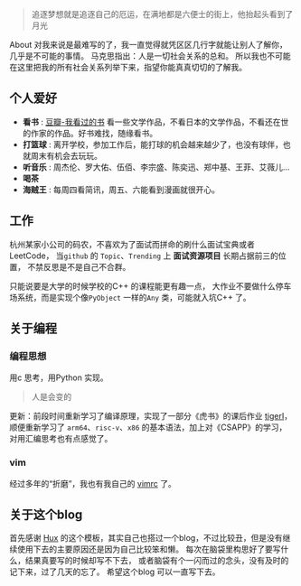 > 追逐梦想就是追逐自己的厄运，在满地都是六便士的街上，他抬起头看到了月光

About 对我来说是最难写的了，我一直觉得就凭区区几行字就能让别人了解你，几乎是不可能的事情。
马克思指出：人是一切社会关系的总和。
所以我也不可能在这里把我的所有社会关系列举下来，指望你能真真切切的了解我。

## 个人爱好  

- **看书** : [豆瓣-我看过的书](https://www.douban.com/doulist/152112313/) 看一些文学作品，不看日本的文学作品，不看还在世的作家的作品。好书难找，随缘看书。
- **打篮球** : 离开学校，参加工作后，能打球的机会越来越少了，也没有球伴，也就周末有机会去玩玩。
- **听音乐** :  周杰伦、罗大佑、伍佰、李宗盛、陈奕迅、郑中基、王菲、艾薇儿...
- **喝茶**
- **海贼王** : 每周四看简讯，周五、六能看到漫画就很开心。


## 工作

杭州某家小公司的码农，不喜欢为了面试而拼命的刷什么面试宝典或者LeetCode， 
当`github` 的 `Topic`、`Trending` 上 **面试资源项目** 长期占据前三的位置，
不禁反思是不是自己不合群。

只能说要是大学的时候学校的C++ 的课程能更有趣一点，
大作业不要做什么停车场系统，而是实现个像`PyObject` 一样的`Any`  类，可能就入坑C++ 了。


## 关于编程

### 编程思想

用c 思考，用Python 实现。

> 人是会变的


更新：前段时间重新学习了编译原理，实现了一部分《虎书》的课后作业 [tigerI](https://github.com/hstk30/tigerI)，
顺便重新学习了 `arm64`、`risc-v`、`x86` 的基本语法，加上对《CSAPP》的学习，
对用汇编思考也有点感觉了。

### vim

经过多年的“折磨”，我也有我自己的
[vimrc](https://github.com/hstk30/vimrcI)
了。


## 关于这个blog

首先感谢
[Hux](https://huangxuan.me/) 
的这个模板，其实自己也搭过一个blog，不过比较丑，但是没有继续使用下去的主要原因还是因为自己比较笨和懒。
每次在脑袋里构思好了要写什么，结果真要写的时候却写不下去，
或者脑袋有个一闪而过的念头，没有及时的记下来，过了几天的忘了。
希望这个blog 可以一直写下去。

